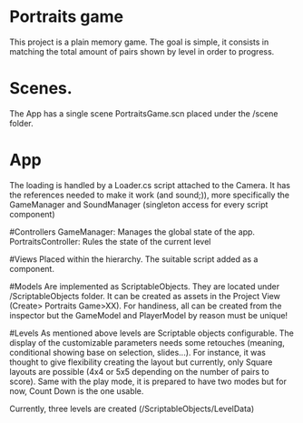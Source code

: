 # Portraits game

This project is a plain  memory game. 
The goal is simple, it consists in matching the total amount of pairs shown by level in order to progress. 

# Scenes. 
The App has a single scene PortraitsGame.scn placed under the /scene folder. 

# App

The loading is handled by a Loader.cs script attached to the Camera. 
It has the references needed to make it work (and sound;)), more specifically the GameManager and SoundManager (singleton access for every script component) 

#Controllers
GameManager: Manages the global state of the app. 
PortraitsController: Rules the state of the current level

#Views
Placed within the hierarchy. The suitable script added as a component. 

#Models
Are implemented as ScriptableObjects. They are located under /ScriptableObjects folder. 
It can be created as assets in the Project View (Create> Portraits Game>XX).
For handiness, all can be created from the inspector but the GameModel and PlayerModel by reason must be unique!

#Levels
As mentioned above levels are Scriptable objects configurable. 
The display of the customizable parameters needs some retouches (meaning, conditional showing base on selection, slides...). 
For instance, it was thought to give flexibility creating the layout but currently, only Square layouts are possible (4x4 or 5x5 depending on the number of pairs to score). 
Same with the play mode, it is prepared to have two modes but for now, Count Down is the one usable. 

Currently, three levels are created (/ScriptableObjects/LevelData)